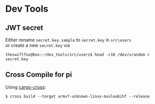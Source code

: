 # Dev Tools  


## JWT secret  
Either rename `secret.key.sample` to `secret.key` in `src\users`  
or create a new `secret.key` via  
```console
theswiftfox@box:~/dev_tools/src/users$ head -c16 /dev/urandom > secret.key
```

## Cross Compile for pi  
Using [cargo-cross](https://github.com/rust-embedded/cross):  
```console
$ cross build --target armv7-unknown-linux-musleabihf --release
```  
